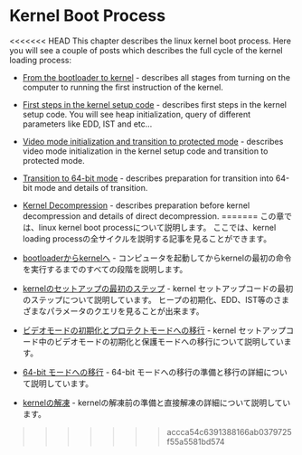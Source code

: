 # Kernel Boot Process

<<<<<<< HEAD
This chapter describes the linux kernel boot process. Here you will see a
couple of posts which describes the full cycle of the kernel loading process:

* [From the bootloader to kernel](linux-bootstrap-1.md) - describes all stages from turning on the computer to running the first instruction of the kernel.
* [First steps in the kernel setup code](linux-bootstrap-2.md) - describes first steps in the kernel setup code. You will see heap initialization, query of different parameters like EDD, IST and etc...
* [Video mode initialization and transition to protected mode](linux-bootstrap-3.md) - describes video mode initialization in the kernel setup code and transition to protected mode.
* [Transition to 64-bit mode](linux-bootstrap-4.md) - describes preparation for transition into 64-bit mode and details of transition.
* [Kernel Decompression](linux-bootstrap-5.md) - describes preparation before kernel decompression and details of direct decompression.
=======
この章では、linux kernel boot processについて説明します。
ここでは、kernel loading processの全サイクルを説明する記事を見ることができます。

* [bootloaderからkernelへ](linux-bootstrap-1.md) -
コンピュータを起動してからkernelの最初の命令を実行するまでのすべての段階を説明します。
* [kernelのセットアップの最初のステップ](linux-bootstrap-2.md) -
kernel セットアップコードの最初のステップについて説明しています。 ヒープの初期化、EDD、IST等のさまざまなパラメータのクエリを見ることが出来ます。
* [ビデオモードの初期化とプロテクトモードへの移行](linux-bootstrap-3.md) -
kernel セットアップコード中のビデオモードの初期化と保護モードへの移行について説明しています。
* [64-bit モードへの移行](linux-bootstrap-4.md) -
64-bit モードへの移行の準備と移行の詳細について説明しています。
* [kernelの解凍](linux-bootstrap-5.md) -
kernelの解凍前の準備と直接解凍の詳細について説明しています。
>>>>>>> accca54c6391388166ab0379725f55a5581bd574

